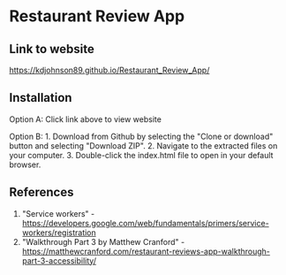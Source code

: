 # Restaurant Review App

## Link to website

https://kdjohnson89.github.io/Restaurant_Review_App/

## Installation

Option A: Click link above to view website

Option B: 1. Download from Github by selecting the "Clone or download" button and selecting "Download ZIP".
	  2. Navigate to the extracted files on your computer.
          3. Double-click the index.html file to open in your default browser.

## References

1. "Service workers" - https://developers.google.com/web/fundamentals/primers/service-workers/registration
2. "Walkthrough Part 3 by Matthew Cranford" - https://matthewcranford.com/restaurant-reviews-app-walkthrough-part-3-accessibility/
